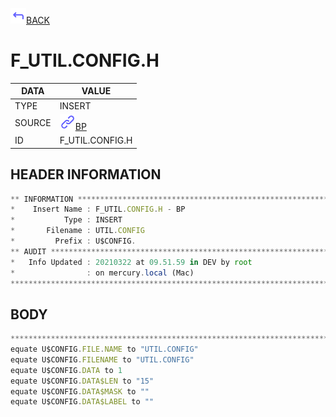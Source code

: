 <img src="../.resources/themes/unicons-line-6563ff/corner-up-left-alt.svg" alt="BACK" width="25" />[BACK](../DOCS/BP.md)  
# F_UTIL.CONFIG.H  
|DATA|VALUE|
| --- | --- |
|TYPE|INSERT|
|SOURCE|<img src="../.resources/themes/unicons-line-6563ff/link.svg" alt="BP" width="25" />[BP](../DOCS/BP.md)|
|ID|F_UTIL.CONFIG.H|
    
    
## HEADER INFORMATION  
```javascript
** INFORMATION ****************************************************************
*    Insert Name : F_UTIL.CONFIG.H - BP
*           Type : INSERT
*       Filename : UTIL.CONFIG
*         Prefix : U$CONFIG.
** AUDIT **********************************************************************
*   Info Updated : 20210322 at 09.51.59 in DEV by root
*                : on mercury.local (Mac)
*******************************************************************************
```
## BODY  
```javascript
*******************************************************************************
equate U$CONFIG.FILE.NAME to "UTIL.CONFIG"
equate U$CONFIG.FILENAME to "UTIL.CONFIG"
equate U$CONFIG.DATA to 1
equate U$CONFIG.DATA$LEN to "15"
equate U$CONFIG.DATA$MASK to ""
equate U$CONFIG.DATA$LABEL to ""
```
